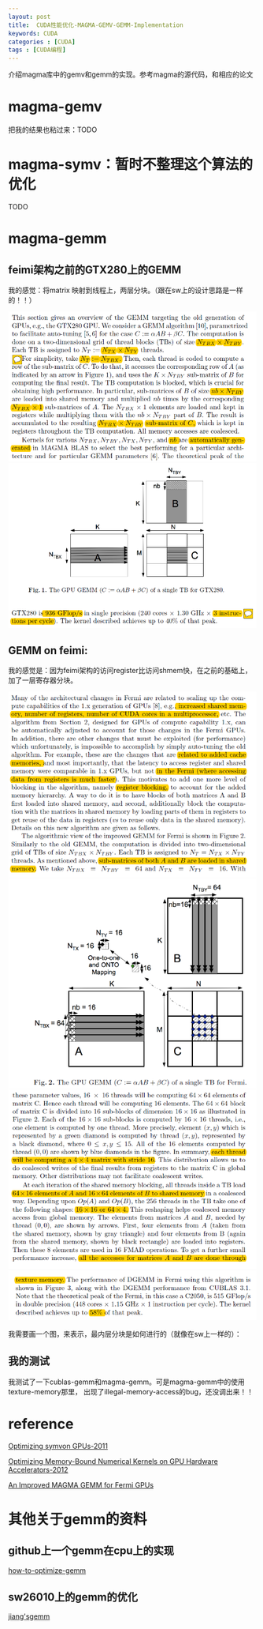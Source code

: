 ```yaml
---
layout: post
title:  CUDA性能优化-MAGMA-GEMV-GEMM-Implementation
keywords: CUDA
categories : [CUDA]
tags : [CUDA编程]
---
```


介绍magma库中的gemv和gemm的实现。参考magma的源代码，和相应的论文






# magma-gemv

把我的结果也粘过来：TODO



# magma-symv：暂时不整理这个算法的优化

TODO



# magma-gemm


## feimi架构之前的GTX280上的GEMM

我的感觉：将matrix 映射到线程上，两层分块。（跟在sw上的设计思路是一样的！！）

![](/images/cuda/gemm-1.png)
![](/images/cuda/gemm-2.png)



## GEMM on feimi:

我的感觉是：因为feimi架构的访问register比访问shmem快，在之前的基础上，加了一层寄存器分块。

![](/images/cuda/gemm-3.png)
![](/images/cuda/gemm-4.png)
![](/images/cuda/gemm-5.png)
![](/images/cuda/gemm-6.png)

我需要画一个图，来表示，最内层分块是如何进行的（就像在sw上一样的）：

## 我的测试

我测试了一下cublas-gemm和magma-gemm。可是magma-gemm中的使用texture-memory那里，
出现了illegal-memory-access的bug，还没调出来！！





# reference

[Optimizing symvon GPUs-2011](http://www.netlib.org/utk/people/JD/JackDongarra/PAPERS/Optimizing-Symmetric-Dense-Matrix-Vector-Multiplication-on-GPUs.pdf)

[Optimizing Memory-Bound Numerical Kernels on GPU Hardware Accelerators-2012](http://www.icl.utk.edu/files/publications/2012/icl-utk-530-2012.pdf)

[An Improved MAGMA GEMM for Fermi GPUs](http://www.netlib.org/lapack/lawnspdf/lawn227)


# 其他关于gemm的资料


## github上一个gemm在cpu上的实现

[how-to-optimize-gemm](https://github.com/limin2015/how-to-optimize-gemm)


## sw26010上的gemm的优化

[jiang'sgemm](参考师姐的论文)





